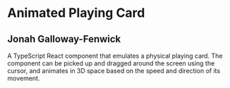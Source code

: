 # Animated Playing Card

## Jonah Galloway-Fenwick

A TypeScript React component that emulates a physical playing card. The component can be picked up and dragged around the screen using the cursor, and animates in 3D space based on the speed and direction of its movement.